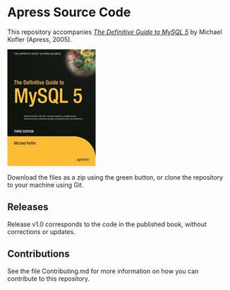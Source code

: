 # Apress Source Code

This repository accompanies [*The Definitive Guide to MySQL 5*](http://www.apress.com/9781590595350) by Michael Kofler (Apress, 2005).

![Cover image](9781590595350.jpg)

Download the files as a zip using the green button, or clone the repository to your machine using Git.

## Releases

Release v1.0 corresponds to the code in the published book, without corrections or updates.

## Contributions

See the file Contributing.md for more information on how you can contribute to this repository.
